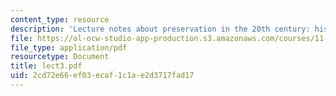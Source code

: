 ```yaml
---
content_type: resource
description: 'Lecture notes about preservation in the 20th century: history and policy.'
file: https://ol-ocw-studio-app-production.s3.amazonaws.com/courses/11-947-history-and-theory-of-historic-preservation-spring-2007/2cd72e66ef03ecaf1c1ae2d3717fad17_lect3.pdf
file_type: application/pdf
resourcetype: Document
title: lect3.pdf
uid: 2cd72e66-ef03-ecaf-1c1a-e2d3717fad17
---
```

